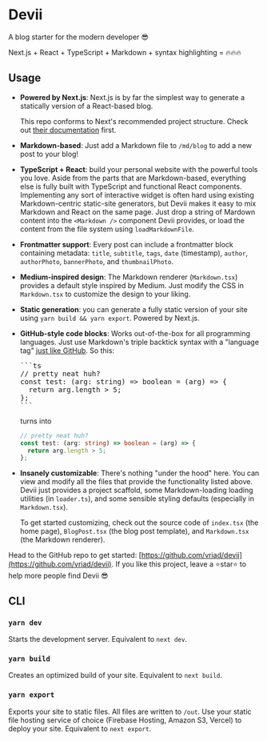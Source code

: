 # Devii

A blog starter for the modern developer 😎

Next.js + React + TypeScript + Markdown + syntax highlighting = 🔥🔥🔥

## Usage

- **Powered by Next.js**: Next.js is by far the simplest way to generate a statically version of a React-based blog.

  This repo conforms to Next's recommended project structure. Check out [their documentation](https://nextjs.org/docs) first.

* **Markdown-based**: Just add a Markdown file to `/md/blog` to add a new post to your blog!

* **TypeScript + React**: build your personal website with the powerful tools you love. Aside from the parts that are Markdown-based, everything else is fully built with TypeScript and functional React components. Implementing any sort of interactive widget is often hard using existing Markdown-centric static-site generators, but Devii makes it easy to mix Markdown and React on the same page. Just drop a string of Mardown content into the `<Markdown />` component Devii provides, or load the content from the file system using `loadMarkdownFile`.

* **Frontmatter support**: Every post can include a frontmatter block containing metadata: `title`, `subtitle`, `tags`, `date` (timestamp), `author`, `authorPhoto`, `bannerPhoto`, and `thumbnailPhoto`.

* **Medium-inspired design**: The Markdown renderer (`Markdown.tsx`) provides a default style inspired by Medium. Just modify the CSS in `Markdown.tsx` to customize the design to your liking.

* **Static generation**: you can generate a fully static version of your site using `yarn build && yarn export`. Powered by Next.js.

* **GitHub-style code blocks**: Works out-of-the-box for all programming languages. Just use Markdown's triple backtick syntax with a "language tag" [just like GitHub](https://help.github.com/en/github/writing-on-github/creating-and-highlighting-code-blocks). So this:
  <pre>
  ```ts
  // pretty neat huh?
  const test: (arg: string) => boolean = (arg) => {
    return arg.length > 5;
  };
  ```</pre>

  turns into

  ```ts
  // pretty neat huh?
  const test: (arg: string) => boolean = (arg) => {
    return arg.length > 5;
  };
  ```

* **Insanely customizable**: There's nothing "under the hood" here. You can view and modify all the files that provide the functionality listed above. Devii just provides a project scaffold, some Markdown-loading loading utilities (in `loader.ts`), and some sensible styling defaults (especially in `Markdown.tsx`).

  To get started customizing, check out the source code of `index.tsx` (the home page), `BlogPost.tsx` (the blog post template), and `Markdown.tsx` (the Markdown renderer).

Head to the GitHub repo to get started: [https://github.com/vriad/devii](https://github.com/vriad/devii). If you like this project, leave a ⭐️star⭐️ to help more people find Devii 😎

## CLI

### `yarn dev`

Starts the development server. Equivalent to `next dev`.

### `yarn build`

Creates an optimized build of your site. Equivalent to `next build`.

### `yarn export`

Exports your site to static files. All files are written to `/out`. Use your static file hosting service of choice (Firebase Hosting, Amazon S3, Vercel) to deploy your site. Equivalent to `next export`.

